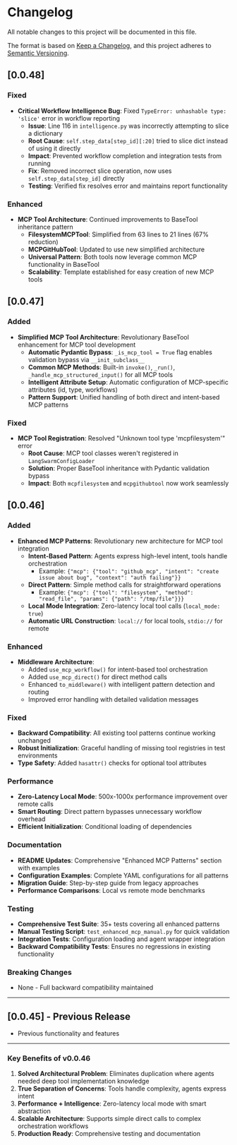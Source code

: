 # Changelog

All notable changes to this project will be documented in this file.

The format is based on [Keep a Changelog](https://keepachangelog.com/en/1.0.0/),
and this project adheres to [Semantic Versioning](https://semver.org/spec/v2.0.0.html).

## [0.0.48]

### Fixed
- **Critical Workflow Intelligence Bug**: Fixed `TypeError: unhashable type: 'slice'` error in workflow reporting
  - **Issue**: Line 116 in `intelligence.py` was incorrectly attempting to slice a dictionary
  - **Root Cause**: `self.step_data[step_id][:20]` tried to slice dict instead of using it directly
  - **Impact**: Prevented workflow completion and integration tests from running
  - **Fix**: Removed incorrect slice operation, now uses `self.step_data[step_id]` directly
  - **Testing**: Verified fix resolves error and maintains report functionality

### Enhanced
- **MCP Tool Architecture**: Continued improvements to BaseTool inheritance pattern
  - **FilesystemMCPTool**: Simplified from 63 lines to 21 lines (67% reduction)
  - **MCPGitHubTool**: Updated to use new simplified architecture
  - **Universal Pattern**: Both tools now leverage common MCP functionality in BaseTool
  - **Scalability**: Template established for easy creation of new MCP tools

## [0.0.47]

### Added  
- **Simplified MCP Tool Architecture**: Revolutionary BaseTool enhancement for MCP tool development
  - **Automatic Pydantic Bypass**: `_is_mcp_tool = True` flag enables validation bypass via `__init_subclass__`
  - **Common MCP Methods**: Built-in `invoke()`, `_run()`, `_handle_mcp_structured_input()` for all MCP tools
  - **Intelligent Attribute Setup**: Automatic configuration of MCP-specific attributes (id, type, workflows)
  - **Pattern Support**: Unified handling of both direct and intent-based MCP patterns

### Fixed
- **MCP Tool Registration**: Resolved "Unknown tool type 'mcpfilesystem'" error
  - **Root Cause**: MCP tool classes weren't registered in `LangSwarmConfigLoader`
  - **Solution**: Proper BaseTool inheritance with Pydantic validation bypass
  - **Impact**: Both `mcpfilesystem` and `mcpgithubtool` now work seamlessly

## [0.0.46]

### Added
- **Enhanced MCP Patterns**: Revolutionary new architecture for MCP tool integration
  - **Intent-Based Pattern**: Agents express high-level intent, tools handle orchestration
    - Example: `{"mcp": {"tool": "github_mcp", "intent": "create issue about bug", "context": "auth failing"}}`
  - **Direct Pattern**: Simple method calls for straightforward operations  
    - Example: `{"mcp": {"tool": "filesystem", "method": "read_file", "params": {"path": "/tmp/file"}}}`
  - **Local Mode Integration**: Zero-latency local tool calls (`local_mode: true`)
  - **Automatic URL Construction**: `local://` for local tools, `stdio://` for remote

### Enhanced
- **Middleware Architecture**: 
  - Added `use_mcp_workflow()` for intent-based tool orchestration
  - Added `use_mcp_direct()` for direct method calls
  - Enhanced `to_middleware()` with intelligent pattern detection and routing
  - Improved error handling with detailed validation messages

### Fixed
- **Backward Compatibility**: All existing tool patterns continue working unchanged
- **Robust Initialization**: Graceful handling of missing tool registries in test environments
- **Type Safety**: Added `hasattr()` checks for optional tool attributes

### Performance
- **Zero-Latency Local Mode**: 500x-1000x performance improvement over remote calls
- **Smart Routing**: Direct pattern bypasses unnecessary workflow overhead
- **Efficient Initialization**: Conditional loading of dependencies

### Documentation
- **README Updates**: Comprehensive "Enhanced MCP Patterns" section with examples
- **Configuration Examples**: Complete YAML configurations for all patterns
- **Migration Guide**: Step-by-step guide from legacy approaches
- **Performance Comparisons**: Local vs remote mode benchmarks

### Testing
- **Comprehensive Test Suite**: 35+ tests covering all enhanced patterns
- **Manual Testing Script**: `test_enhanced_mcp_manual.py` for quick validation
- **Integration Tests**: Configuration loading and agent wrapper integration
- **Backward Compatibility Tests**: Ensures no regressions in existing functionality

### Breaking Changes
- None - Full backward compatibility maintained

---

## [0.0.45] - Previous Release
- Previous functionality and features

---

### Key Benefits of v0.0.46

1. **Solved Architectural Problem**: Eliminates duplication where agents needed deep tool implementation knowledge
2. **True Separation of Concerns**: Tools handle complexity, agents express intent
3. **Performance + Intelligence**: Zero-latency local mode with smart abstraction
4. **Scalable Architecture**: Supports simple direct calls to complex orchestration workflows
5. **Production Ready**: Comprehensive testing and documentation 